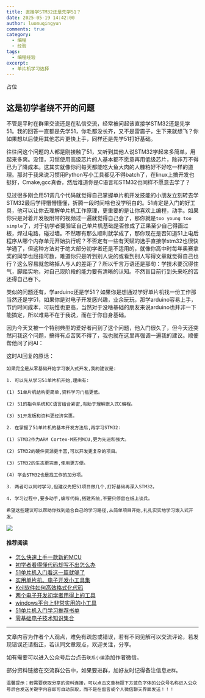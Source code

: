 ```yaml
---
title: 直接学STM32还是先学51？
date: 2025-05-19 14:42:00
author: luomuqingyun
comments: true
category:
  - 编程
  - 经验
tags:
  - 编程经验
excerpt:
  - 单片机学习选择
---
```

占位
## 这是初学者绕不开的问题
不管是平时在群里交流还是在私信交流，经常被问起该直接学STM32还是先学51。我的回答一直都是先学51，你毛都没长齐，又不是雷震子，生下来就想飞？你如果想以后使用其他芯片更快上手，同样还是先学51打好基础。

往往问这个问题的人都是刚接触了51，又听到其他人说STM32学起来多简单，用起来多爽。没错，习惯使用高级芯片的人基本都不愿意再用低级芯片，除非万不得已为了降成本。这其实就像你问每天都能吃大鱼大肉的人糠粕好不好吃一样的道理。那对于我来说习惯用Python写小工具都见不得batch了，在linux上搞开发也挺好，Cmake,gcc真香，然后难道你是C语言和STM32也同样不愿意去学了？

见过很多刚会用51调几个代码就觉得自己掌握单片机开发技能的小朋友立刻转去学STM32最后学得懵懵懂懂，折腾一段时间啥也没学明白的。51肯定是入门的好工具，他可以让你去理解单片机工作原理，更重要的是让你喜欢上编程，动手。如果你只是对着开发板附带的视频过一遍就觉得自己会了，那你就是`too young too simple`了，对于初学者要验证自己单片机基础是否修成了正果至少自己得画过板，焊过电路，碰过墙。不然哪有那么顺利就学成了，那你现在是否知道51上电后程序从哪个内存单元开始执行呢？不否定有一些有天赋的选手直接学stm32也很快学通了，但这种方法对于绝大部分初学者还是不适用的，就像你高中时每年奥赛拿奖的同学也屈指可数，难道你只是听到别人说的或看到别人写得文章就觉得自己也行？这么容易就忽略掉人与人的差距了？所以千言万语还是那句：学技术要沉得住气，脚踏实地，对自己现阶段的能力要有清晰的认知。不然盲目前行到头来吃的苦还得自己吞下。

类似的问题还有，学arduino还是学51？如果你是想通过学好单片机找一份工作那当然还是学51，如果你是对电子开发感兴趣，业余玩玩，那学arduino容易上手，节约时间成本，可玩性也更高，当然对于没啥基础的朋友来说arduino也并非一下能搞定，所以难易不在于我说，而在于你自身基础。

因为今天又被一个特别典型的爱好者问到了这个问题，他入门很久了，但今天还突然问我这个问题，搞得有点苦笑不得了，我也就在这里再强调一遍我的建议。顺便帮他问了问AI：

这时AI回复的原话：
```
如果完全是从零基础开始学习嵌入式开发,我的建议是:

1. 可以先从学习51单片机开始,理由有:

(1) 51单片机结构更简单,资料学习门槛更低。

(2) 51的指令系统和C语言结合紧密,有助于理解嵌入式C编程。

(3) 51开发板和资料更经济实惠。

2. 在掌握了51单片机的基本开发方法后,再学习STM32:

(1) STM32作为ARM Cortex-M系列MCU,更为先进和强大。

(2) STM32的硬件资源更丰富,可以开发更复杂的项目。

(3) STM32的生态更完善,使用更方便。

(4) 学会STM32也是找工作的加分项。

3. 两者可以同时学习,但建议先把51项目做几个,打好基础再深入STM32。

4. 学习过程中,要多动手,编写代码,搭建系统,不要只停留在纸上谈兵。

希望这些建议可以帮助你找到适合自己的学习路径,从简单项目开始,扎扎实实地学习嵌入式开发。
```
![](https://files.mdnice.com/user/38598/83c42576-cd9e-435e-9ce3-2187e42f6019.jpg)

#### 推荐阅读
- [怎么快速上手一款新的MCU](https://mp.weixin.qq.com/s?__biz=MzI1OTQ4MTg4Ng==&mid=2247485581&idx=1&sn=b36e6536717774f7931c7aa93d5b237a&chksm=ea7900fcdd0e89ea0db13737720edc996fcb3fdbab3e43b4a92316240ac66d4b5a8bf9a07e78&token=466212876&lang=zh_CN#rd)
- [初学者看得懂代码却写不出怎么办](https://mp.weixin.qq.com/s?__biz=MzI1OTQ4MTg4Ng==&mid=2247485862&idx=1&sn=830ede5ac467c8d396adfbea141f0526&chksm=ea7901d7dd0e88c1e8e5396305ab83c6fbd884cf356ad64c54463230364e865a1659f193dd1f&token=63320980&lang=zh_CN#rd)
- [51单片机入门看这一篇就够了](https://mp.weixin.qq.com/s?__biz=MzI1OTQ4MTg4Ng==&mid=2247485523&idx=1&sn=b7fcd1b86e2467d6f03b1a520c39bb06&chksm=ea790022dd0e893452c4994fa16d63111b16d9878c303712f695b58b7af360b7b18c1ed4b201&token=1711068967&lang=zh_CN#rd)
- [实用单片机、电子开发小工具集](https://mp.weixin.qq.com/s?__biz=MzI1OTQ4MTg4Ng==&mid=2247485606&idx=1&sn=2b433faa2e436fc762dc538c9cf3fe14&chksm=ea7900d7dd0e89c169f8948ff3d423016c8f51f1c914eb7b0d20cba8145b9ffa54815915d67b&token=1580674001&lang=zh_CN#rd)
- [Keil软件如何高效格式化代码](https://mp.weixin.qq.com/s?__biz=MzI1OTQ4MTg4Ng==&mid=2247485572&idx=1&sn=17cefa35d9d660083d419a7e9b6db6f7&chksm=ea7900f5dd0e89e35b65ba26354cc69ad24f686d8e18abd34e0932567a9345e8c9ed653eee6b&token=1711068967&lang=zh_CN#rd)
- [两个电子开发初学者用得上的工具](https://mp.weixin.qq.com/s?__biz=MzI1OTQ4MTg4Ng==&mid=2247485987&idx=1&sn=106e52add61999ae4bddd8b28c7ed2b1&chksm=ea790252dd0e8b44e36e26f20153b1bd73a0fff98ef3c50330358435a9dfac2d97e04a30d59e&token=63320980&lang=zh_CN#rd)
- [windows平台上非常实用的小工具](https://mp.weixin.qq.com/s?__biz=MzI1OTQ4MTg4Ng==&mid=2247485420&idx=2&sn=728ca4abbadf7caf51c392e7d7045cbe&chksm=ea790f9ddd0e868b9fa162c80db1876199845f387bbe851c8d38a4e8412329ae635916c13cfb&token=1711068967&lang=zh_CN#rd)
- [51单片机入门学习推荐书单](https://mp.weixin.qq.com/s?__biz=MzI1OTQ4MTg4Ng==&mid=2247485689&idx=3&sn=d4c0d26781f307ffd26defdc4022c928&chksm=ea790088dd0e899e2872692b9568309e779acfc515e82c28a853d4228de2e2b8f7ee7149913f&token=63320980&lang=zh_CN#rd)
- [零基础电子技术知识集合](https://mp.weixin.qq.com/s?__biz=MzI1OTQ4MTg4Ng==&mid=2247485689&idx=4&sn=211c2d0871a19c5e92cdf0c34f01d96b&chksm=ea790088dd0e899e3042a649a346bc98e94189d1fd18da2b954a7ddb781582dc2d0a82e07f4d&token=970763775&lang=zh_CN#rd)
----

文章内容为作者个人观点，难免有疏忽或错误，若有不同见解可以交流评论，若发现错误还请指正，若认同文章观点，欢迎关注，分享。

如有需要可以进入公众号后台点击`联系小编`添加作者微信。

部分资料链接在交流群公告中，如果要进群，加好友时记得备注信息`进群`。

`温馨提示：若需要获取分享的资料连接，可以点击文章标题下方蓝色字体的公众号名称进入公众号后台发送关键字内容即可自动获取，而不是在留言或个人微信聊天界面发送！！！`